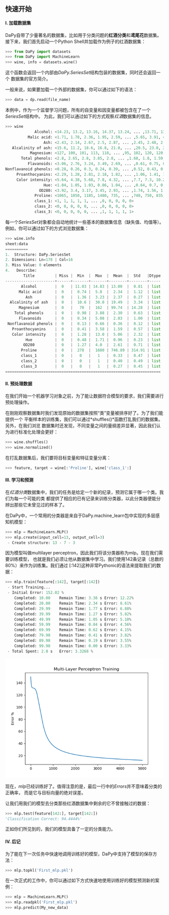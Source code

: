 ## 快速开始
#### Ⅰ. 加载数据集
DaPy自带了少量著名的数据集，比如用于分类问题的**红酒分类**和**鸢尾花**数据集。
接下来，我们首先启动一个Python Shell并加载作为例子的红酒数据集：
```Python
>>> from DaPy import datasets
>>> from DaPy import MachineLearn
>>> wine, info = datasets.wine()
```
这个函数会返回一个内部由*DaPy.SeriesSet*结构包装的数据集，同时还会返回一个
数据集的官方简介。

一般来说，如果要加载一个外部的数据集，你可以通过如下的语法：
```Python
>>> data = dp.read(file_name)
```
本例中，作为一个监督学习问题，所有的自变量和因变量都被包含在了一个*SeriesSet*结构中。
为此，我们可以通过如下的方式观察*红酒*数据集的信息。
```Python
>>> wine
             Alcohol: <14.23, 13.2, 13.16, 14.37, 13.24, ... ,13.71, 13.4, 13.27, 13.17, 14.13>
          Malic acid: <1.71, 1.78, 2.36, 1.95, 2.59, ... ,5.65, 3.91, 4.28, 2.59, 4.1>
                 Ash: <2.43, 2.14, 2.67, 2.5, 2.87, ... ,2.45, 2.48, 2.26, 2.37, 2.74>
   Alcalinity of ash: <15.6, 11.2, 18.6, 16.8, 21.0, ... ,20.5, 23.0, 20.0, 20.0, 24.5>
           Magnesium: <127, 100, 101, 113, 118, ... ,95, 102, 120, 120, 96>
       Total phenols: <2.8, 2.65, 2.8, 3.85, 2.8, ... ,1.68, 1.8, 1.59, 1.65, 2.05>
          Flavanoids: <3.06, 2.76, 3.24, 3.49, 2.69, ... ,0.61, 0.75, 0.69, 0.68, 0.76>
Nonflavanoid phenols: <0.28, 0.26, 0.3, 0.24, 0.39, ... ,0.52, 0.43, 0.43, 0.53, 0.56>
     Proanthocyanins: <2.29, 1.28, 2.81, 2.18, 1.82, ... ,1.06, 1.41, 1.35, 1.46, 1.35>
     Color intensity: <5.64, 4.38, 5.68, 7.8, 4.32, ... ,7.7, 7.3, 10.2, 9.3, 9.2>
                 Hue: <1.04, 1.05, 1.03, 0.86, 1.04, ... ,0.64, 0.7, 0.59, 0.6, 0.61>
               OD280: <3.92, 3.4, 3.17, 3.45, 2.93, ... ,1.74, 1.56, 1.56, 1.62, 1.6>
             Proline: <1065, 1050, 1185, 1480, 735, ... ,740, 750, 835, 840, 560>
             class_1: <1, 1, 1, 1, 1, ... ,0, 0, 0, 0, 0>
             class_2: <0, 0, 0, 0, 0, ... ,0, 0, 0, 0, 0>
             class_3: <0, 0, 0, 0, 0, ... ,1, 1, 1, 1, 1>
```
每一个*SeriesSet*对象都会自动地统计一些基本的数据集信息（缺失值、均值等）。例如，你可以通过如下的方式浏览数据集：
```Python
>>> wine.info
sheet:data
==========
1.  Structure: DaPy.SeriesSet
2. Dimensions: Ln=178 | Col=16
3. Miss Value: 0 elements
4.   Describe: 
        Title         | Miss |  Min  |  Max  |  Mean  |  Std   |Dtype
----------------------+------+-------+-------+--------+--------+-----
       Alcohol        |  0   | 11.03 | 14.83 | 13.00  |  0.81  | list
      Malic acid      |  0   |  0.74 |  5.8  |  2.34  |  1.12  | list
         Ash          |  0   |  1.36 |  3.23 |  2.37  |  0.27  | list
  Alcalinity of ash   |  0   |  10.6 |  30.0 | 19.49  |  3.34  | list
      Magnesium       |  0   |   70  |  162  | 99.74  | 14.28  | list
    Total phenols     |  0   |  0.98 |  3.88 |  2.30  |  0.63  | list
      Flavanoids      |  0   |  0.34 |  5.08 |  2.03  |  1.00  | list
 Nonflavanoid phenols |  0   |  0.13 |  0.66 |  0.36  |  0.12  | list
   Proanthocyanins    |  0   |  0.41 |  3.58 |  1.59  |  0.57  | list
   Color intensity    |  0   |  1.28 |  13.0 |  5.06  |  2.32  | list
         Hue          |  0   |  0.48 |  1.71 |  0.96  |  0.23  | list
        OD280         |  0   |  1.27 |  4.0  |  2.61  |  0.71  | list
       Proline        |  0   |  278  |  1680 | 746.89 | 314.91 | list
       class_1        |  0   |   0   |   1   |  0.33  |  0.47  | list
       class_2        |  0   |   0   |   1   |  0.40  |  0.49  | list
       class_3        |  0   |   0   |   1   |  0.27  |  0.45  | list
=====================================================================
```
#### Ⅱ. 预处理数据
在我们开始一个机器学习对象之前，为了能让数据符合模型的要求，我们需要进行预处理操作。  

在刚刚观察数据集时我们发现原始的数据集按照“类”变量被排序好了。为了我们能提供一个
平衡样本的训练集，我们可以通过*shuffles()*函数打乱我们的数据集。另外，在我们浏览
数据集时还发现，不同变量之间的量纲差异显著，因此我们认为进行标准化处理会更好：
```Python
>>> wine.shuffles()
>>> wine.normalized()
```
在打乱数据集后，我们要将目标变量和特征变量分离：
```Python
>>> feature, target = wine[:'Proline'], wine['class_1':]
```
#### Ⅲ. 学习和预测
在*红酒分类*数据集中，我们的任务是给定一个新的纪录，预测它属于哪一个类。我们为每一个可能的类
都提供了相应的已有记录来训练分类器，以此分类器便能分辨出那些它未曾见过的样本了。 

在DaPy中，一个常用的分类器是来自于DaPy.machine_learn包中实现的多层感知机模型：
```Python
>>> mlp = MachineLearn.MLP()
>>> mlp.create(input_cell=13, output_cell=3)
 - Create structure: 13 - 7 - 3
```
因为模型叫做multilayer perceptron，因此我们将该分类器称为mlp。现在我们需要训练模型，
也就是我们必须让他从数据集中学习。我们使用142条记录（总数的80%）来作为训练集。我们通过
[:142]这种非常Pythonic的语法来提取我们的数据：
```Python
>>> mlp.train(feature[:142], target[:142])
 - Start Training...
 - Initial Error: 152.02 %
    Completed: 10.00 	Remain Time: 3.38 s	Error: 12.22%
    Completed: 20.00 	Remain Time: 2.34 s	Error: 8.61%
    Completed: 29.99 	Remain Time: 1.77 s	Error: 6.88%
    Completed: 39.99 	Remain Time: 1.27 s	Error: 5.82%
    Completed: 49.99 	Remain Time: 1.05 s	Error: 5.10%
    Completed: 59.99 	Remain Time: 0.84 s	Error: 4.56%
    Completed: 69.99 	Remain Time: 0.62 s	Error: 4.15%
    Completed: 79.98 	Remain Time: 0.41 s	Error: 3.82%
    Completed: 89.98 	Remain Time: 0.19 s	Error: 3.55%
    Completed: 99.98 	Remain Time: 0.00 s	Error: 3.33%
 - Total Spent: 2.0 s	Error: 3.3268 %
```
   ![Page Not Found](https://github.com/JacksonWuxs/DaPy/blob/master/doc/material/QuickStartResult.png 'Result of Training')  

现在，*mlp*已经训练好了。值得注意的是，最后一行中的*Errors*并不意味着分类的正确率，
而是它与目标向量的绝对误差。  

让我们用我们的模型去分类那些红酒数据集中剩余的它不曾接触过的数据：
```Python
>>> mlp.test(feature[142:], target[142:])
'Classification Correct: 94.4444%'
```
正如你们所见到的，我们的模型具备了一定的分类能力。
#### Ⅳ. 后记
为了能在下一次任务中快速地调用训练好的模型，DaPy中支持了模型的保存方法：
```Python
>>> mlp.topkl('First_mlp.pkl')
```
在一次正式的工作中，你可以通过如下方式快速地使用训练好的模型预测新的案例：
```Python
>>> mlp = MachineLearn.MLP()
>>> mlp.readpkl('First_mlp.pkl')
>>> mlp.predict(My_new_data)
```

